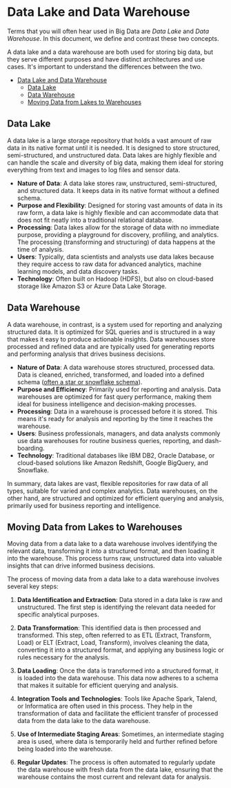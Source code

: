 # Data Lake and Data Warehouse

Terms that you will often hear used in Big Data are _Data Lake_ and _Data Warehouse_. In this document, we define and contrast these two concepts.

A data lake and a data warehouse are both used for storing big data, but they serve different purposes and have distinct architectures and use cases. It's important to understand the differences between the two.

- [Data Lake and Data Warehouse](#data-lake-and-data-warehouse)
  - [Data Lake](#data-lake)
  - [Data Warehouse](#data-warehouse)
  - [Moving Data from Lakes to Warehouses](#moving-data-from-lakes-to-warehouses)

## Data Lake

A data lake is a large storage repository that holds a vast amount of raw data in its native format until it is needed. It is designed to store structured, semi-structured, and unstructured data. Data lakes are highly flexible and can handle the scale and diversity of big data, making them ideal for storing everything from text and images to log files and sensor data.

- **Nature of Data**: A data lake stores raw, unstructured, semi-structured, and structured data. It keeps data in its native format without a defined schema.
- **Purpose and Flexibility**: Designed for storing vast amounts of data in its raw form, a data lake is highly flexible and can accommodate data that does not fit neatly into a traditional relational database.
- **Processing**: Data lakes allow for the storage of data with no immediate purpose, providing a playground for discovery, profiling, and analytics. The processing (transforming and structuring) of data happens at the time of analysis.
- **Users**: Typically, data scientists and analysts use data lakes because they require access to raw data for advanced analytics, machine learning models, and data discovery tasks.
- **Technology**: Often built on Hadoop (HDFS), but also on cloud-based storage like Amazon S3 or Azure Data Lake Storage.

## Data Warehouse

A data warehouse, in contrast, is a system used for reporting and analyzing structured data. It is optimized for SQL queries and is structured in a way that makes it easy to produce actionable insights. Data warehouses store processed and refined data and are typically used for generating reports and performing analysis that drives business decisions.

- **Nature of Data**: A data warehouse stores structured, processed data. Data is cleaned, enriched, transformed, and loaded into a defined schema ([often a star or snowflake schema](https://www.thoughtspot.com/data-trends/data-modeling/star-schema-vs-snowflake-schema)).
- **Purpose and Efficiency**: Primarily used for reporting and analysis. Data warehouses are optimized for fast query performance, making them ideal for business intelligence and decision-making processes.
- **Processing**: Data in a warehouse is processed before it is stored. This means it's ready for analysis and reporting by the time it reaches the warehouse.
- **Users**: Business professionals, managers, and data analysts commonly use data warehouses for routine business queries, reporting, and dash-boarding.
- **Technology**: Traditional databases like IBM DB2, Oracle Database, or cloud-based solutions like Amazon Redshift, Google BigQuery, and Snowflake.

In summary, data lakes are vast, flexible repositories for raw data of all types, suitable for varied and complex analytics. Data warehouses, on the other hand, are structured and optimized for efficient querying and analysis, primarily used for business reporting and intelligence.

## Moving Data from Lakes to Warehouses

Moving data from a data lake to a data warehouse involves identifying the relevant data, transforming it into a structured format, and then loading it into the warehouse. This process turns raw, unstructured data into valuable insights that can drive informed business decisions.

The process of moving data from a data lake to a data warehouse involves several key steps:

1. **Data Identification and Extraction**: Data stored in a data lake is raw and unstructured. The first step is identifying the relevant data needed for specific analytical purposes.

2. **Data Transformation**: This identified data is then processed and transformed. This step, often referred to as ETL (Extract, Transform, Load) or ELT (Extract, Load, Transform), involves cleaning the data, converting it into a structured format, and applying any business logic or rules necessary for the analysis.

3. **Data Loading**: Once the data is transformed into a structured format, it is loaded into the data warehouse. This data now adheres to a schema that makes it suitable for efficient querying and analysis.

4. **Integration Tools and Technologies**: Tools like Apache Spark, Talend, or Informatica are often used in this process. They help in the transformation of data and facilitate the efficient transfer of processed data from the data lake to the data warehouse.

5. **Use of Intermediate Staging Areas**: Sometimes, an intermediate staging area is used, where data is temporarily held and further refined before being loaded into the warehouse.

6. **Regular Updates**: The process is often automated to regularly update the data warehouse with fresh data from the data lake, ensuring that the warehouse contains the most current and relevant data for analysis.

